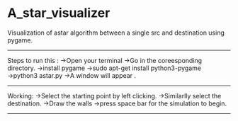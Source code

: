 # A_star_visualizer
Visualization of astar algorithm between a single  src and destination using pygame.

-------------------------------------------------------------
Steps to run this :
->Open your terminal
->Go in the coreesponding directory.
->install pygame
    ->sudo apt-get install python3-pygame  
->python3 astar.py
->A window will appear .

---------------------------------------------------------------

Working:
->Select the starting point by left clicking.
->Similarlly select the destination.
->Draw the walls
->press space bar for the simulation to begin.

-----------------------------------------------------------------
